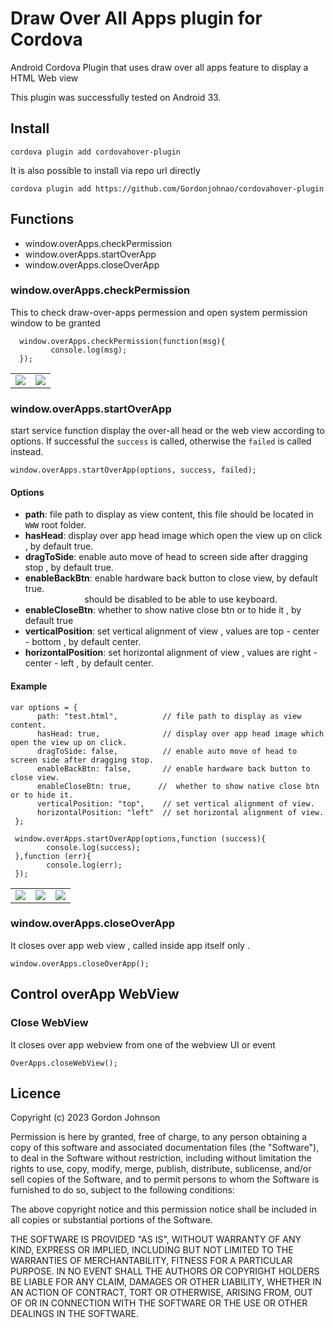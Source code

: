 Draw Over All Apps plugin for Cordova
===============================


Android Cordova Plugin that uses draw over all apps feature to display a HTML Web view

This plugin was successfully tested on Android 33.

## Install  ##

	cordova plugin add cordovahover-plugin
It is also possible to install via repo url directly 

    cordova plugin add https://github.com/Gordonjohnao/cordovahover-plugin
    


    
## Functions

 - window.overApps.checkPermission
 - window.overApps.startOverApp
 - window.overApps.closeOverApp
 
### window.overApps.checkPermission
This to check draw-over-apps permession and open system permission window to be granted  

      window.overApps.checkPermission(function(msg){
             console.log(msg);
      });

|                                    |                                     |
| ---------------------------------  | --------------------------------    |
|<img  src="shots/permission.png"  />| <img src="shots/permission2.png"  />|



### window.overApps.startOverApp

start service function display the over-all head or the web view according to options. If successful the `success` is called,
otherwise the `failed` is called instead.

    window.overApps.startOverApp(options, success, failed);

#### Options

 - **path**: file path to display as view content, this file should be located in  `WWW` root folder.
 - **hasHead**: display over app head image which open the view up on click , by default true.
 - **dragToSide**: enable auto move of head to screen side after dragging stop , by default true.
 - **enableBackBtn**: enable hardware back button to close view, by default true.
   <br/>&nbsp;&nbsp;&nbsp;&nbsp;&nbsp;&nbsp;&nbsp;&nbsp;&nbsp;&nbsp;&nbsp;&nbsp;&nbsp;&nbsp;&nbsp;&nbsp;&nbsp;&nbsp;&nbsp;&nbsp;&nbsp;&nbsp;&nbsp;
    should be disabled to be able to use keyboard. 
 - **enableCloseBtn**: whether to show native close btn or to hide it , by default true
 - **verticalPosition**: set vertical alignment of view , values are top - center - bottom , by default center. 
 - **horizontalPosition**: set horizontal alignment of view , values are right - center - left , by default center.

#### Example

    var options = {
          path: "test.html",          // file path to display as view content.
          hasHead: true,              // display over app head image which open the view up on click.
          dragToSide: false,          // enable auto move of head to screen side after dragging stop. 
          enableBackBtn: false,       // enable hardware back button to close view.
          enableCloseBtn: true,      //  whether to show native close btn or to hide it.
          verticalPosition: "top",    // set vertical alignment of view.
          horizontalPosition: "left"  // set horizontal alignment of view. 
     };
     
     window.overApps.startOverApp(options,function (success){
       		console.log(success);
     },function (err){
       		console.log(err);
     });

|                                    |                                     |                                    |
| ---------------------------------  | --------------------------------    | -----------------------------------|
|<img  src="shots/overAppHead.png" />| <img src="shots/overAppHead1.png"/> |<img src="shots/overAppView.png"  />|

### window.overApps.closeOverApp

It closes over app web view , called inside app itself only .

    window.overApps.closeOverApp();

## Control overApp WebView

### Close WebView 

It closes over app webview from one of the webview UI or event  

    OverApps.closeWebView();




## Licence ##


Copyright (c) 2023	Gordon Johnson

Permission is here by granted, free of charge, to any person obtaining a copy
of this software and associated documentation files (the "Software"), to deal
in the Software without restriction, including without limitation the rights
to use, copy, modify, merge, publish, distribute, sublicense, and/or sell
copies of the Software, and to permit persons to whom the Software is
furnished to do so, subject to the following conditions:

The above copyright notice and this permission notice shall be included in
all copies or substantial portions of the Software.

THE SOFTWARE IS PROVIDED "AS IS", WITHOUT WARRANTY OF ANY KIND, EXPRESS OR
IMPLIED, INCLUDING BUT NOT LIMITED TO THE WARRANTIES OF MERCHANTABILITY,
FITNESS FOR A PARTICULAR PURPOSE. IN NO EVENT SHALL THE
AUTHORS OR COPYRIGHT HOLDERS BE LIABLE FOR ANY CLAIM, DAMAGES OR OTHER
LIABILITY, WHETHER IN AN ACTION OF CONTRACT, TORT OR OTHERWISE, ARISING FROM,
OUT OF OR IN CONNECTION WITH THE SOFTWARE OR THE USE OR OTHER DEALINGS IN
THE SOFTWARE.
